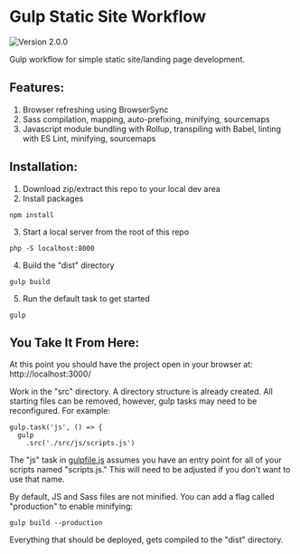 # Gulp Static Site Workflow
![Version 2.0.0](https://img.shields.io/badge/Version-2.0.0-brightgreen.svg)

Gulp workflow for simple static site/landing page development.

## Features:

1. Browser refreshing using BrowserSync
2. Sass compilation, mapping, auto-prefixing, minifying, sourcemaps
3. Javascript module bundling with Rollup, transpiling with Babel, linting with ES Lint, minifying, sourcemaps

## Installation: 

1. Download zip/extract this repo to your local dev area
2. Install packages
```
npm install
```
3. Start a local server from the root of this repo
```
php -S localhost:8000
```
4. Build the "dist" directory
```
gulp build
```
5. Run the default task to get started
```
gulp
```

## You Take It From Here:

At this point you should have the project open in your browser at: http://localhost:3000/

Work in the "src" directory. A directory structure is already created. All starting files can be removed, however, gulp tasks may need to be reconfigured. For example:

```
gulp.task('js', () => {
  gulp
    .src('./src/js/scripts.js')
```

The "js" task in [gulpfile.js](gulpfile.js) assumes you have an entry point for all of your scripts named "scripts.js." This will need to be adjusted if you don't want to use that name.

By default, JS and Sass files are not minified. You can add a flag called "production" to enable minifying:
```
gulp build --production
```

Everything that should be deployed, gets compiled to the "dist" directory.